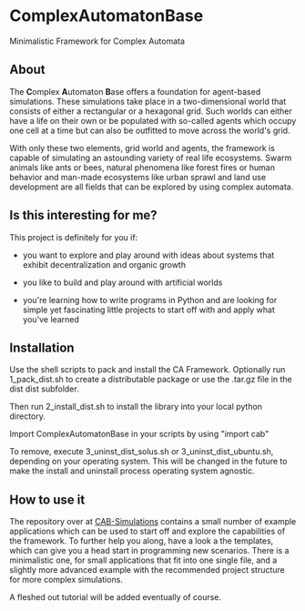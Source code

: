 # ComplexAutomatonBase
Minimalistic Framework for Complex Automata

## About

The **C**omplex **A**utomaton **B**ase offers a foundation for agent-based simulations.
These simulations take place in a two-dimensional world that consists of either
a rectangular or a hexagonal grid. Such worlds can either have a life on their
own or be populated with so-called agents which occupy one cell at a time but
can also be outfitted to move across the world's grid.

With only these two elements, grid world and agents, the framework is capable
of simulating an astounding variety of real life ecosystems. Swarm animals like
ants or bees, natural phenomena like forest fires or human behavior and man-made
ecosystems like urban sprawl and land use development are all fields that can be
explored by using complex automata.


## Is this interesting for me?

This project is definitely for you if:

* you want to explore and play around with ideas about systems that exhibit decentralization
and organic growth

* you like to build and play around with artificial worlds

* you're learning how to write programs in Python and are looking for simple
yet fascinating little projects to start off with and apply what you've learned

## Installation

Use the shell scripts to pack and install the CA Framework.
Optionally run 1_pack_dist.sh to create a distributable package or use the
.tar.gz file in the dist dist subfolder.

Then run 2_install_dist.sh to install the library into your local python directory.

Import ComplexAutomatonBase in your scripts by using "import cab"

To remove, execute 3_uninst_dist_solus.sh or 3_uninst_dist_ubuntu.sh, depending on your operating system.
This will be changed in the future to make the install and uninstall process operating system agnostic.

## How to use it

The repository over at [CAB-Simulations](https://github.com/micution/CAB_Simulations)
contains a small number of example applications which can be used to start off
and explore the capabilities of the framework. To further help you along, have
a look a the templates, which can give you a head start in programming new
scenarios. There is a minimalistic one, for small applications that fit into
one single file, and a slightly more advanced example with the recommended
project structure for more complex simulations.

A fleshed out tutorial will be added eventually of course.
